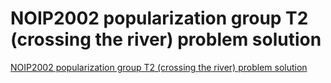 # NOIP2002 popularization group T2 (crossing the river) problem solution
[NOIP2002 popularization group T2 (crossing the river) problem solution](https://aiwithcloud.com/2022/09/16/noip2002_popularization_group_t2_crossing_the_river_problem_solution/)